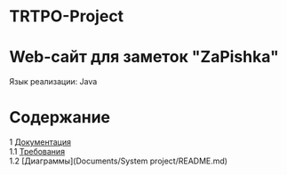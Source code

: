 # TRTPO-Project
# Web-сайт для заметок "ZaPishka"
Язык реализации: Java

# Содержание
1 [Документация](Documents)  
1.1 [Требования](Documents/Requirements/Requirements%20Document.md)  
1.2 [Диаграммы](Documents/System project/README.md)  
 
